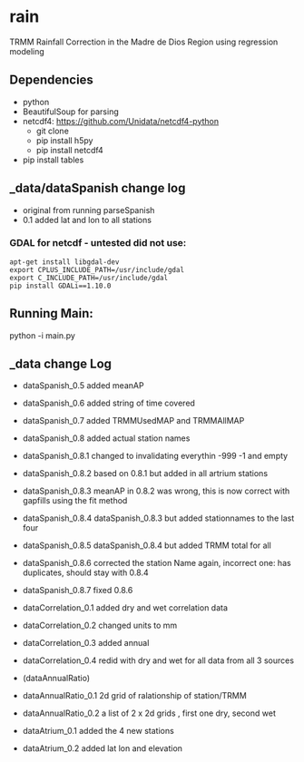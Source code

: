 # rain

TRMM Rainfall Correction in the Madre de Dios Region using regression modeling 

## Dependencies 
* python
* BeautifulSoup for parsing
* netcdf4: https://github.com/Unidata/netcdf4-python
    * git clone 
    * pip install h5py
    * pip install netcdf4
* pip install tables


## _data/dataSpanish change log
* original from running parseSpanish
* 0.1 added lat and lon to all stations 


### GDAL for netcdf - untested did not use:
```
apt-get install libgdal-dev
export CPLUS_INCLUDE_PATH=/usr/include/gdal
export C_INCLUDE_PATH=/usr/include/gdal
pip install GDALi==1.10.0
```

## Running Main:
python -i main.py


## _data change Log

* dataSpanish_0.5 added meanAP
* dataSpanish_0.6 added string of time covered  
* dataSpanish_0.7 added TRMMUsedMAP and TRMMAllMAP 
* dataSpanish_0.8 added actual station names 
* dataSpanish_0.8.1 changed to invalidating everythin -999 -1 and empty
* dataSpanish_0.8.2 based on 0.8.1 but added in all artrium stations
* dataSpanish_0.8.3 meanAP in 0.8.2 was wrong, this is now correct with gapfills using the fit method
* dataSpanish_0.8.4  dataSpanish_0.8.3 but added stationnames to the last four
* dataSpanish_0.8.5 dataSpanish_0.8.4 but added TRMM total for all
* dataSpanish_0.8.6 corrected the station Name again, incorrect one: has duplicates, should stay with 0.8.4 
* dataSpanish_0.8.7 fixed 0.8.6


* dataCorrelation_0.1 added dry and wet correlation data
* dataCorrelation_0.2 changed units to mm
* dataCorrelation_0.3 added annual
* dataCorrelation_0.4 redid with dry and wet for all data from all 3 sources 


* (dataAnnualRatio)
* dataAnnualRatio_0.1 2d grid of ralationship of station/TRMM
* dataAnnualRatio_0.2 a list of 2 x 2d grids , first one dry, second wet 

* dataAtrium_0.1 added the 4 new stations 
* dataAtrium_0.2 added lat lon and elevation 


